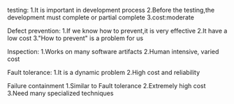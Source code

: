 testing:
1.It is important in development process
2.Before the testing,the development must complete or partial complete
3.cost:moderate


Defect prevention:
1.If we know how to prevent,it is very effective
2.It have a low cost
3."How to prevent" is  a problem for us 


Inspection:
1.Works on many software artifacts
2.Human intensive, varied cost

Fault tolerance:
1.It is a dynamic problem
2.High cost and reliability

Failure containment
1.Similar to Fault tolerance
2.Extremely high cost
3.Need many specialized techniques
